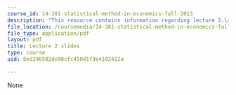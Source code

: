 ```yaml
---
course_id: 14-381-statistical-method-in-economics-fall-2013
description: "This resource contains information regarding lecture 2.\r\n"
file_location: /coursemedia/14-381-statistical-method-in-economics-fall-2013/8ed296582de98cfc450d1f3e4102412a_MIT14_381F13_lec2.pdf
file_type: application/pdf
layout: pdf
title: Lecture 2 slides
type: course
uid: 8ed296582de98cfc450d1f3e4102412a

---
```

None